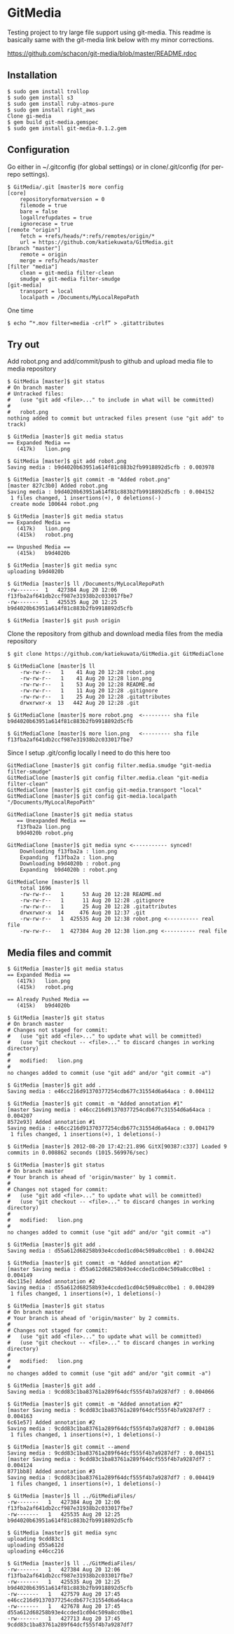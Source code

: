 GitMedia
========

Testing project to try large file support using git-media.
This readme is basically same with the git-media link below with my minor corrections.

https://github.com/schacon/git-media/blob/master/README.rdoc

Installation
------------
    $ sudo gem install trollop
    $ sudo gem install s3
    $ sudo gem install ruby-atmos-pure
    $ sudo gem install right_aws
    Clone gi-media
    $ gem build git-media.gemspec
    $ sudo gem install git-media-0.1.2.gem

Configuration
-------------
Go either in ~/.gitconfig (for global settings) or in clone/.git/config (for per-repo settings).

    $ GitMedia/.git [master]$ more config 
    [core]
        repositoryformatversion = 0
        filemode = true
        bare = false
        logallrefupdates = true
        ignorecase = true
    [remote "origin"]
        fetch = +refs/heads/*:refs/remotes/origin/*
        url = https://github.com/katiekuwata/GitMedia.git
    [branch "master"]
        remote = origin
        merge = refs/heads/master
    [filter "media"]
        clean = git-media filter-clean
        smudge = git-media filter-smudge
    [git-media]
        transport = local
        localpath = /Documents/MyLocalRepoPath

One time

    $ echo “*.mov filter=media -crlf” > .gitattributes

Try out
-------
Add robot.png and add/commit/push to github and upload media file to media repository

    $ GitMedia [master]$ git status
    # On branch master
    # Untracked files:
    #   (use "git add <file>..." to include in what will be committed)
    #
    #	robot.png
    nothing added to commit but untracked files present (use "git add" to track)
    
    $ GitMedia [master]$ git media status
    == Expanded Media ==
       (417k)   lion.png

    $ GitMedia [master]$ git add robot.png
    Saving media : b9d4020b63951a614f81c883b2fb9918892d5cfb : 0.003978

    $ GitMedia [master]$ git commit -m "Added robot.png"
    [master 827c3b0] Added robot.png
    Saving media : b9d4020b63951a614f81c883b2fb9918892d5cfb : 0.004152
     1 files changed, 1 insertions(+), 0 deletions(-)
     create mode 100644 robot.png

    $ GitMedia [master]$ git media status
    == Expanded Media ==
       (417k)   lion.png
       (415k)   robot.png

    == Unpushed Media ==
       (415k)   b9d4020b

    $ GitMedia [master]$ git media sync
    uploading b9d4020b

    $ GitMedia [master]$ ll /Documents/MyLocalRepoPath
    -rw-------  1   427384 Aug 20 12:06 f13fba2af641db2ccf987e31938b2c033017fbe7
    -rw-------  1   425535 Aug 20 12:25 b9d4020b63951a614f81c883b2fb9918892d5cfb

    $ GitMedia [master]$ git push origin 
    
Clone the repository from github and download media files from the media repository

    $ git clone https://github.com/katiekuwata/GitMedia.git GitMediaClone

    $ GitMediaClone [master]$ ll
        -rw-rw-r--   1    41 Aug 20 12:28 robot.png
	    -rw-rw-r--   1    41 Aug 20 12:28 lion.png
	    -rw-rw-r--   1    53 Aug 20 12:28 README.md
	    -rw-rw-r--   1    11 Aug 20 12:28 .gitignore
	    -rw-rw-r--   1    25 Aug 20 12:28 .gitattributes
	    drwxrwxr-x  13   442 Aug 20 12:28 .git

    $ GitMediaClone [master]$ more robot.png  <--------- sha file
    b9d4020b63951a614f81c883b2fb9918892d5cfb
	
    $ GitMediaClone [master]$ more lion.png   <--------- sha file
    f13fba2af641db2ccf987e31938b2c033017fbe7
	
Since I setup .git/config locally I need to do this here too

    GitMediaClone [master]$ git config filter.media.smudge "git-media filter-smudge"
    GitMediaClone [master]$ git config filter.media.clean "git-media filter-clean"
    GitMediaClone [master]$ git config git-media.transport "local"
    GitMediaClone [master]$ git config git-media.localpath "/Documents/MyLocalRepoPath"

    GitMediaClone [master]$ git media status
       == Unexpanded Media ==
       f13fba2a lion.png
       b9d4020b robot.png

    GitMediaClone [master]$ git media sync <----------- synced!
    	Downloading f13fba2a : lion.png
    	Expanding  f13fba2a : lion.png
    	Downloading b9d4020b : robot.png
    	Expanding  b9d4020b : robot.png

    GitMediaClone [master]$ ll
    	total 1696
    	-rw-rw-r--   1      53 Aug 20 12:28 README.md
    	-rw-rw-r--   1      11 Aug 20 12:28 .gitignore
    	-rw-rw-r--   1      25 Aug 20 12:28 .gitattributes
    	drwxrwxr-x  14     476 Aug 20 12:37 .git
    	-rw-rw-r--   1  425535 Aug 20 12:38 robot.png <---------- real file
    	-rw-rw-r--   1  427384 Aug 20 12:38 lion.png <---------- real file

Media files and commit
----------------------
    $ GitMedia [master]$ git media status
    == Expanded Media ==
       (417k)   lion.png
       (415k)   robot.png

    == Already Pushed Media ==
       (415k)   b9d4020b

    $ GitMedia [master]$ git status
    # On branch master
    # Changes not staged for commit:
    #   (use "git add <file>..." to update what will be committed)
    #   (use "git checkout -- <file>..." to discard changes in working directory)
    #
    #	modified:   lion.png
    #
    no changes added to commit (use "git add" and/or "git commit -a")

    $ GitMedia [master]$ git add .
    Saving media : e46cc216d91370377254cdb677c31554d6a64aca : 0.004112

    $ GitMedia [master]$ git commit -m "Added annotation #1"
    [master Saving media : e46cc216d91370377254cdb677c31554d6a64aca : 0.004207
    8572e93] Added annotation #1
    Saving media : e46cc216d91370377254cdb677c31554d6a64aca : 0.004179
     1 files changed, 1 insertions(+), 1 deletions(-)

    $ GitMedia [master]$ 2012-08-20 17:42:21.896 GitX[90387:c337] Loaded 9 commits in 0.008862 seconds (1015.569976/sec)

    $ GitMedia [master]$ git status
    # On branch master
    # Your branch is ahead of 'origin/master' by 1 commit.
    #
    # Changes not staged for commit:
    #   (use "git add <file>..." to update what will be committed)
    #   (use "git checkout -- <file>..." to discard changes in working directory)
    #
    #	modified:   lion.png
    #
    no changes added to commit (use "git add" and/or "git commit -a")

    $ GitMedia [master]$ git add .
    Saving media : d55a612d68258b93e4ccded1cd04c509a8cc0be1 : 0.004242

    $ GitMedia [master]$ git commit -m "Added annotation #2"
    [master Saving media : d55a612d68258b93e4ccded1cd04c509a8cc0be1 : 0.004149
    4bc115e] Added annotation #2
    Saving media : d55a612d68258b93e4ccded1cd04c509a8cc0be1 : 0.004289
     1 files changed, 1 insertions(+), 1 deletions(-)

    $ GitMedia [master]$ git status
    # On branch master
    # Your branch is ahead of 'origin/master' by 2 commits.
    #
    # Changes not staged for commit:
    #   (use "git add <file>..." to update what will be committed)
    #   (use "git checkout -- <file>..." to discard changes in working directory)
    #
    #	modified:   lion.png
    #
    no changes added to commit (use "git add" and/or "git commit -a")

    $ GitMedia [master]$ git add .
    Saving media : 9cdd83c1ba83761a289f64dcf555f4b7a9287df7 : 0.004066

    $ GitMedia [master]$ git commit -m "Added annotation #2"
    [master Saving media : 9cdd83c1ba83761a289f64dcf555f4b7a9287df7 : 0.004163
    6c61e57] Added annotation #2
    Saving media : 9cdd83c1ba83761a289f64dcf555f4b7a9287df7 : 0.004186
     1 files changed, 1 insertions(+), 1 deletions(-)

    $ GitMedia [master]$ git commit --amend
    Saving media : 9cdd83c1ba83761a289f64dcf555f4b7a9287df7 : 0.004151
    [master Saving media : 9cdd83c1ba83761a289f64dcf555f4b7a9287df7 : 0.004124
    8771bb8] Added annotation #3
    Saving media : 9cdd83c1ba83761a289f64dcf555f4b7a9287df7 : 0.004419
     1 files changed, 1 insertions(+), 1 deletions(-)

    $ GitMedia [master]$ ll ../GitMediaFiles/
    -rw-------   1   427384 Aug 20 12:06 f13fba2af641db2ccf987e31938b2c033017fbe7
    -rw-------   1   425535 Aug 20 12:25 b9d4020b63951a614f81c883b2fb9918892d5cfb

    $ GitMedia [master]$ git media sync
    uploading 9cdd83c1
    uploading d55a612d
    uploading e46cc216

    $ GitMedia [master]$ ll ../GitMediaFiles/
    -rw-------   1   427384 Aug 20 12:06 f13fba2af641db2ccf987e31938b2c033017fbe7
    -rw-------   1   425535 Aug 20 12:25 b9d4020b63951a614f81c883b2fb9918892d5cfb
    -rw-------   1   427579 Aug 20 17:45 e46cc216d91370377254cdb677c31554d6a64aca
    -rw-------   1   427678 Aug 20 17:45 d55a612d68258b93e4ccded1cd04c509a8cc0be1
    -rw-------   1   427713 Aug 20 17:45 9cdd83c1ba83761a289f64dcf555f4b7a9287df7

